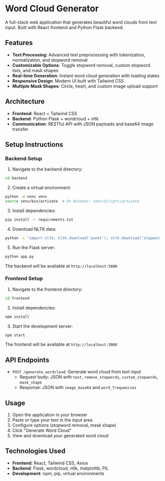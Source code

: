 # Word Cloud Generator

A full-stack web application that generates beautiful word clouds from text input. Built with React frontend and Python Flask backend.

## Features

- **Text Processing**: Advanced text preprocessing with tokenization, normalization, and stopword removal
- **Customizable Options**: Toggle stopword removal, custom stopword lists, and mask shapes
- **Real-time Generation**: Instant word cloud generation with loading states
- **Responsive Design**: Modern UI built with Tailwind CSS
- **Multiple Mask Shapes**: Circle, heart, and custom image upload support

## Architecture

- **Frontend**: React + Tailwind CSS
- **Backend**: Python Flask + wordcloud + nltk
- **Communication**: RESTful API with JSON payloads and base64 image transfer

## Setup Instructions

### Backend Setup

1. Navigate to the backend directory:
```bash
cd backend
```

2. Create a virtual environment:
```bash
python -m venv venv
source venv/bin/activate  # On Windows: venv\Scripts\activate
```

3. Install dependencies:
```bash
pip install -r requirements.txt
```

4. Download NLTK data:
```bash
python -c "import nltk; nltk.download('punkt'); nltk.download('stopwords')"
```

5. Run the Flask server:
```bash
python app.py
```

The backend will be available at `http://localhost:5000`

### Frontend Setup

1. Navigate to the frontend directory:
```bash
cd frontend
```

2. Install dependencies:
```bash
npm install
```

3. Start the development server:
```bash
npm start
```

The frontend will be available at `http://localhost:3000`

## API Endpoints

- `POST /generate_wordcloud`: Generate word cloud from text input
  - Request body: JSON with `text`, `remove_stopwords`, `custom_stopwords`, `mask_shape`
  - Response: JSON with `image_base64` and `word_frequencies`

## Usage

1. Open the application in your browser
2. Paste or type your text in the input area
3. Configure options (stopword removal, mask shape)
4. Click "Generate Word Cloud"
5. View and download your generated word cloud

## Technologies Used

- **Frontend**: React, Tailwind CSS, Axios
- **Backend**: Flask, wordcloud, nltk, matplotlib, PIL
- **Development**: npm, pip, virtual environments 